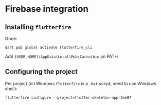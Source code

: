 # Firebase integration

## Installing `flutterfire`

Once:

```shell
dart pub global activate flutterfire_cli
```

Add `{USER_HOME}\AppData\Local\Pub\Cache\bin` on PATH.

## Configuring the project

Per project (on Windows `flutterfire` is a `.bat` script, need to use Windows shell):

```shell
flutterfire configure --project=flutter-skeleton-app-2ee87
```
